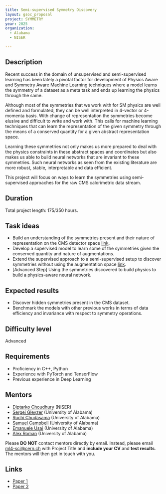 ```yaml
---
title: Semi-supervised Symmetry Discovery
layout: gsoc_proposal
project: SYMMETRY
year: 2025
organization:
  - Alabama
  - NISER

---
```


## Description
Recent success in the domain of unsupervised and semi-supervised learning has been lately a pivotal factor for development of Physics Aware and Symmetry Aware Machine Learning techniques where a model learns the symmetry of a dataset as a meta task and ends up learning the physics through the same.

Although most of the symmetries that we work with for SM physics are well defined and formulated, they can be well interpreted in 4-vector or 4-momenta basis. With change of representation the symmetries become elusive and difficult to write and work with. This calls for machine learning techniques that can learn the representation of the given symmetry through the means of a conserved quantity for a given abstract representation space.

Learning these symmetries not only makes us more prepared to deal with the physics constraints in these abstract spaces and coordinates but also makes us able to build neural networks that are invariant to these symmetries. Such neural networks as seen from the existing literature are more robust, stable, interpretable and data efficient.

This project will focus on ways to learn the symmetries using semi-supervised approaches for the raw CMS calorimetric data stream.

## Duration
Total project length: 175/350 hours.

## Task ideas
  * Build an understanding of the symmetries present and their nature of representation on the CMS detector space [link](https://arxiv.org/abs/2104.09459).
  * Develop a supervised model to learn some of the symmetries given the conserved quantity and nature of augmentations.
  * Extend the supervised approach to a semi-supervised setup to discover symmetries without using the augmentation space [link](https://arxiv.org/abs/2302.00236).
  * [Advanced Step] Using the symmetries discovered to build physics to build a physics-aware neural network.

## Expected results
  * Discover hidden symmetries present in the CMS dataset.
  * Benchmark the models with other previous works in terms of data efficiency and invariance with respect to symmetry operations.

## Difficulty level
Advanced

## Requirements
* Proficiency in C++, Python
* Experience with PyTorch and TensorFlow
* Previous experience in Deep Learning

<!-- ## Test
Please use [this link](https://docs.google.com/document/d/1QuG0Ho3pWsJGMx0fG969aBNfgPg-cDxU9w33ZuDEBng/edit?usp=sharing) to access the test for this project. -->

## Mentors
  * [Diptarko Choudhury](mailto:ml4-sci@cern.ch) (NISER)
  * [Sergei Gleyzer](mailto:ml4-sci@cern.ch) (University of Alabama)
  * [Ruchi Chudasama](mailto:ml4-sci@cern.ch) (University of Alabama)
  * [Samuel Campbell](mailto:ml4-sci@cern.ch) (University of Alabama)
  * [Emanuele Usai](mailto:ml4-sci@cern.ch) (University of Alabama)
  * [Alex Roman](mailto:ml4-sci@cern.ch) (University of Alabama)

Please **DO NOT** contact mentors directly by email. Instead, please email [ml4-sci@cern.ch](mailto:ml4-sci@cern.ch) with Project Title and **include your CV** and **test results**. The mentors will then get in touch with you.

## Links
  * [Paper 1](https://arxiv.org/abs/2302.00236)
  * [Paper 2](https://arxiv.org/abs/2104.09459)
